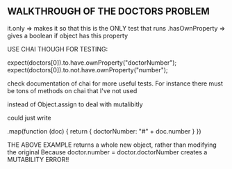 WALKTHROUGH OF THE DOCTORS PROBLEM
------

it.only => makes it so that this is the ONLY test that runs
.hasOwnProperty => gives a boolean if object has this property


USE CHAI THOUGH FOR TESTING:

expect(doctors[0]).to.have.ownProperty("doctorNumber");
expect(doctors[0]).to.not.have.ownProperty("number");

check documentation of chai for more useful tests. For instance there must be tons of methods on chai that I've not used

instead of Object.assign to deal with mutalibitly

could just write

.map(function (doc) {
    return {
        doctorNumber: "#" + doc.number
    }
})

THE ABOVE EXAMPLE returns a whole new object, rather than modifying the original
Because doctor.number = doctor.doctorNumber creates a MUTABILITY ERROR!!


